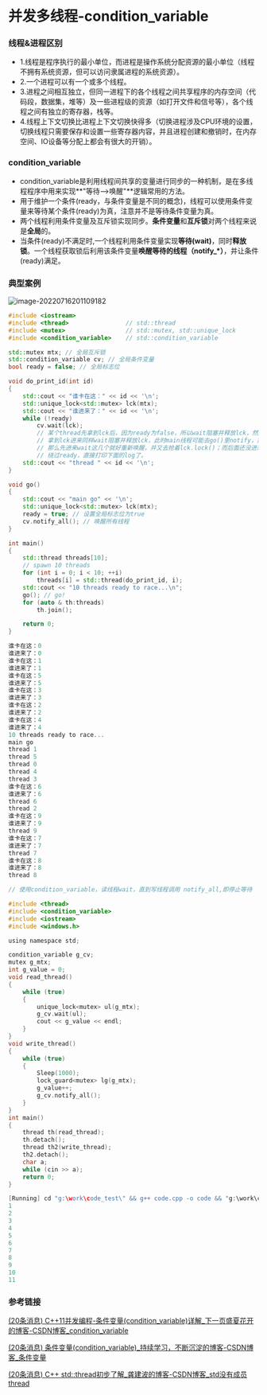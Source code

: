 # 并发多线程-condition_variable

### 线程&进程区别

- 1.线程是程序执行的最小单位，而进程是操作系统分配资源的最小单位（线程不拥有系统资源，但可以访问隶属进程的系统资源）。
- 2.一个进程可以有一个或多个线程。
- 3.进程之间相互独立，但同一进程下的各个线程之间共享程序的内存空间（代码段，数据集，堆等）及一些进程级的资源（如打开文件和信号等），各个线程之间有独立的寄存器，栈等。
- 4.线程上下文切换比进程上下文切换快得多（切换进程涉及CPU环境的设置，切换线程只需要保存和设置一些寄存器内容，并且进程创建和撤销时，在内存空间、IO设备等分配上都会有很大的开销）。

### condition_variable

- condition_variable是利用线程间共享的变量进行同步的一种机制，是在多线程程序中用来实现**"等待–>唤醒"**逻辑常用的方法。
- 用于维护一个条件(ready，与条件变量是不同的概念)，线程可以使用条件变量来等待某个条件(ready)为真，注意并不是等待条件变量为真。
- 两个线程利用条件变量及互斥锁实现同步。**条件变量**和**互斥锁**对两个线程来说是**全局**的。
- 当条件(ready)不满足时,一个线程利用条件变量实现**等待(wait)**，同时**释放锁**。一个线程获取锁后利用该条件变量**唤醒等待的线程（notify_*）**，并让条件(ready)满足。

### 典型案例

![image-20220716201109182](https://hanbabang-1311741789.cos.ap-chengdu.myqcloud.com/Pics/image-20220716201109182.png)

```cpp
#include <iostream>
#include <thread>                // std::thread
#include <mutex>                 // std::mutex, std::unique_lock
#include <condition_variable>    // std::condition_variable

std::mutex mtx; // 全局互斥锁
std::condition_variable cv; // 全局条件变量
bool ready = false; // 全局标志位

void do_print_id(int id)
{
    std::cout << "谁卡在这：" << id << '\n';
    std::unique_lock<std::mutex> lck(mtx);
    std::cout << "谁进来了：" << id << '\n';
    while (!ready)
        cv.wait(lck);
        // 某个thread先拿到lck后，因为ready为false，所以wait阻塞并释放lck，然后下个thread
        // 拿到lck进来同样wait阻塞并释放lck，此时main线程可能去go()里notify，并设ready为ture
        // 那么先进来wait这几个就好重新唤醒，并又去抢着lck.lock()；而后面还没进来的thread就会
        // 绕过ready，直接打印下面的log了。
    std::cout << "thread " << id << '\n';
} 

void go()
{
    std::cout << "main go" << '\n';
    std::unique_lock<std::mutex> lck(mtx);
    ready = true; // 设置全局标志位为true
    cv.notify_all(); // 唤醒所有线程
}

int main()
{
    std::thread threads[10];
    // spawn 10 threads
    for (int i = 0; i < 10; ++i)
        threads[i] = std::thread(do_print_id, i);
    std::cout << "10 threads ready to race...\n";
    go(); // go!
    for (auto & th:threads)
        th.join();

    return 0;
}

谁卡在这：0
谁进来了：0
谁卡在这：1
谁进来了：1
谁卡在这：5
谁进来了：5
谁卡在这：3
谁进来了：3
谁卡在这：2
谁进来了：2
谁卡在这：4
谁进来了：4
10 threads ready to race...
main go
thread 1
thread 5
thread 0
thread 4
thread 3
谁卡在这：6
谁进来了：6
thread 6
thread 2
谁卡在这：9
谁进来了：9
thread 9
谁卡在这：7
谁进来了：7
thread 7
谁卡在这：8
谁进来了：8
thread 8
```

```c
// 使用condition_variable，读线程wait，直到写线程调用 notify_all,即停止等待

#include <thread>
#include <condition_variable>
#include <iostream>
#include <windows.h>

using namespace std;

condition_variable g_cv;
mutex g_mtx;
int g_value = 0;
void read_thread()
{
    while (true)
    {
        unique_lock<mutex> ul(g_mtx);
        g_cv.wait(ul);
        cout << g_value << endl;
    }
}
void write_thread()
{
    while (true)
    {
        Sleep(1000);
        lock_guard<mutex> lg(g_mtx);
        g_value++;
        g_cv.notify_all();
    }
}
int main()
{
    thread th(read_thread);
    th.detach();
    thread th2(write_thread);
    th2.detach();
    char a;
    while (cin >> a);
    return 0;
}

[Running] cd "g:\work\code_test\" && g++ code.cpp -o code && "g:\work\code_test\"code
1
2
3
4
5
6
7
8
9
10
11
```



### 参考链接

[(20条消息) C++11并发编程-条件变量(condition_variable)详解_下一页盛夏花开的博客-CSDN博客_condition_variable](https://blog.csdn.net/lv0918_qian/article/details/81745723?ops_request_misc=%7B%22request%5Fid%22%3A%22165796507816781685388799%22%2C%22scm%22%3A%2220140713.130102334..%22%7D&request_id=165796507816781685388799&biz_id=0&spm=1018.2226.3001.4187)

[(20条消息) 条件变量(condition_variable)_持续学习，不断沉淀的博客-CSDN博客_条件变量](https://blog.csdn.net/qq_33726635/article/details/124263403?ops_request_misc=%7B%22request%5Fid%22%3A%22165796507816781685388799%22%2C%22scm%22%3A%2220140713.130102334..%22%7D&request_id=165796507816781685388799&biz_id=0&spm=1018.2226.3001.4187)

[(20条消息) C++ std::thread初步了解_龚建波的博客-CSDN博客_std没有成员thread](https://blog.csdn.net/gongjianbo1992/article/details/99209119?ops_request_misc=%7B%22request%5Fid%22%3A%22165796968516782246476614%22%2C%22scm%22%3A%2220140713.130102334..%22%7D&request_id=165796968516782246476614&biz_id=0&spm=1018.2226.3001.4187)

